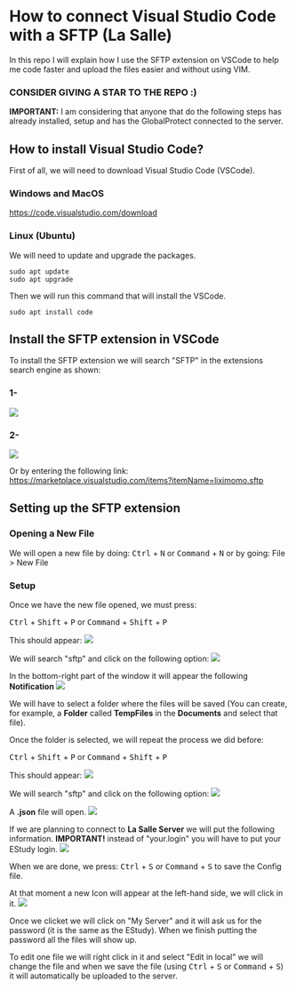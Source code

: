 # How to connect Visual Studio Code with a SFTP (La Salle)

In this repo I will explain how I use the SFTP extension on VSCode to help me code faster and upload the files easier and without using VIM.

### **CONSIDER GIVING A STAR TO THE REPO :)**

**IMPORTANT:** I am considering that anyone that do the following steps has already installed, setup and has the GlobalProtect connected to the server. 

## How to install Visual Studio Code?
First of all, we will need to download Visual Studio Code (VSCode).
### Windows and MacOS
<https://code.visualstudio.com/download>

### Linux (Ubuntu)
We will need to update and upgrade the packages.
```
sudo apt update
sudo apt upgrade
```
Then we will run this command that will install the VSCode.
```
sudo apt install code
```

## Install the SFTP extension in VSCode
To install the SFTP extension we will search "SFTP" in the extensions search engine as shown:
### 1-
![](1st_Step.jpg)


### 2- 
![](2nd_Step.jpg) 


Or by entering the following link:
<https://marketplace.visualstudio.com/items?itemName=liximomo.sftp>

## Setting up the SFTP extension

### Opening a New File
We will open a new file by doing:
<kbd>Ctrl</kbd> + <kbd>N</kbd>
or
<kbd>Command</kbd> + <kbd>N</kbd>
or by going:
File > New File

### Setup
Once we have the new file opened, we must press:

<kbd>Ctrl</kbd> + <kbd>Shift</kbd> + <kbd>P</kbd>
or
<kbd>Command</kbd> + <kbd>Shift</kbd> + <kbd>P</kbd>

This should appear:
![](3rd_Step.png) 


We will search "sftp" and click on the following option:
![](4th_Step.png) 


In the bottom-right part of the window it will appear the following **Notification**
![](5th_Step.png) 


We will have to select a folder where the files will be saved (You can create, for example, a **Folder** called **TempFiles** in the **Documents**  and select that file).

Once the folder is selected, we will repeat the process we did before:

<kbd>Ctrl</kbd> + <kbd>Shift</kbd> + <kbd>P</kbd>
or
<kbd>Command</kbd> + <kbd>Shift</kbd> + <kbd>P</kbd>

This should appear:
![](3rd_Step.png) 


We will search "sftp" and click on the following option:
![](4th_Step.png) 


A **.json** file will open.
![](6th_Step.PNG) 


If we are planning to connect to **La Salle Server** we will put the following information. **IMPORTANT!** instead of "your.login" you will have to put your EStudy login.
![](7th_Step.PNG) 


When we are done, we press:
<kbd>Ctrl</kbd> + <kbd>S</kbd> or <kbd>Command</kbd> + <kbd>S</kbd> to save the Config file. 

At that moment a new Icon will appear at the left-hand side, we will click in it. 
![](8thStep.jpg) 


Once we clicket we will click on "My Server" and it will ask us for the password (it is the same as the EStudy). When we finish putting the password all the files will show up. 

To edit one file we will right click in it and select "Edit in local" we will change the file and when we save the file (using <kbd>Ctrl</kbd> + <kbd>S</kbd> or <kbd>Command</kbd> + <kbd>S</kbd>) it will automatically be uploaded to the server.  






